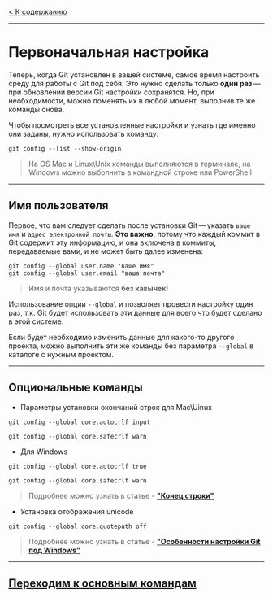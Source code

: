 [< К содержанию](./../readme.md)

---

# Первоначальная настройка

Теперь, когда Git установлен в вашей системе, самое время настроить среду для работы с Git под себя. Это нужно сделать только **один раз** — при обновлении версии Git настройки сохранятся. Но, при необходимости, можно поменять их в любой момент, выполнив те же команды снова.

Чтобы посмотреть все установленные настройки и узнать где именно они заданы, нужно использовать команду:

```bash=
git config --list --show-origin
```

> На OS Mac и Linux\Unix команды выполняются в терминале, на Windows можно выболнить в командной строке или PowerShell

---

## Имя пользователя

Первое, что вам следует сделать после установки Git — указать `ваше имя` и `адрес электронной почты`. **Это важно**, потому что каждый коммит в Git содержит эту информацию, и она включена в коммиты, передаваемые вами, и не может быть далее изменена:

```bash=
git config --global user.name "ваше имя"
git config --global user.email "ваша почта"
```
> Имя и почта указываются **без кавычек!**

Использование опции `--global` и позволяет провести настройку один раз, т.к. Git будет использовать эти данные для всего что будет сделано в этой системе.

Если будет необходимо изменить данные для какого-то другого проекта, можно выполнить эти же команды без параметра `--global` в каталоге с нужным проектом.

---

## Опциональные команды

- Параметры установки окончаний строк для Mac\Uinux

```bash=
git config --global core.autocrlf input

git config --global core.safecrlf warn
```

- Для Windows

```bash=
git config --global core.autocrlf true

git config --global core.safecrlf warn
```

>Подробнее можно узнать в статье - [**"Конец строки"**](https://htmlacademy.ru/blog/boost/tools/konec-stroki)

- Установка отображения unicode

```bash=
git config --global core.quotepath off
```
>Подробнее можно узнать в статье - [**"Особенности настройки Git под Windows"**](https://habr.com/ru/post/74839/)

---

## [Переходим к основным командам](./)